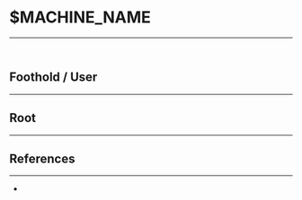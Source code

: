 # $MACHINE_NAME
---
```nmap
```

```bh-creds
```

## Foothold / User
---


## Root
---


## References
---
 - 